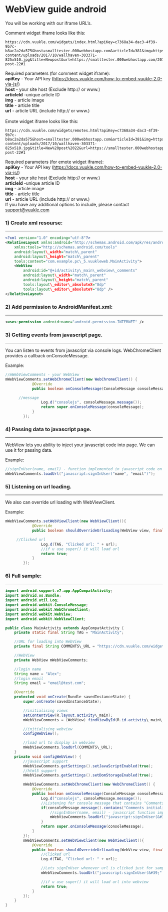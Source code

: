 # WebView guide android

You will be working with our iframe URL’s.

Comment widget iframe looks like this:
```
https://cdn.vuukle.com/widgets/index.html?apiKey=c7368a34-dac3-4f39-9b7c-b8ac2a2da575&host=smalltester.000webhostapp.com&articleId=381&img=https://smalltester.000webhostapp.com/wp-content/uploads/2017/10/wallhaven-303371-825x510.jpg&title=Newpost&url=https://smalltester.000webhostapp.com/2017/12/new-post-22#1
```
Required parameters (for comment widget iframe):
<br/>**apiKey** - Your API key (https://docs.vuukle.com/how-to-embed-vuukle-2.0-via-js/)
<br/>**host** - your site host (Exclude http:// or www.)
<br/>**articleId** -unique article ID
<br/>**img** - article image
<br/>**title** - article title
<br/>**url** - article URL (include http:// or www.)
<br/><br/>Emote widget iframe looks like this:
```
https://cdn.vuukle.com/widgets/emotes.html?apiKey=c7368a34-dac3-4f39-9b7c-b8ac2a2da575&host=smalltester.000webhostapp.com&articleId=381&img=https://smalltester.000webhostapp.com/wp-content/uploads/2017/10/wallhaven-303371-825x510.jpg&title=New%20post%2022&url=https://smalltester.000webhostapp.com/2017/12/new-post-22#1
```
Required parameters (for emote widget iframe):
<br/>**apiKey** - Your API key (https://docs.vuukle.com/how-to-embed-vuukle-2.0-via-js/)
<br/>**host** - your site host (Exclude http:// or www.)
<br/>**articleId** -unique article ID
<br/>**img** - article image
<br/>**title** - article title
<br/>**url** - article URL (include http:// or www.)
<br/>If you have any additional options to include, please contact support@vuukle.com

### 1) Create xml resourse:
----------
```xml
<?xml version="1.0" encoding="utf-8"?>
<RelativeLayout xmlns:android="http://schemas.android.com/apk/res/android"
    xmlns:tools="http://schemas.android.com/tools"
    android:layout\_width="match\_parent"
    android:layout\_height="match\_parent"
    tools:context="com.example.pc\_5.vuukleweb.MainActivity">
    <WebView
        android:id="@+id/activity\_main\_webview\_comments"
        android:layout\_width="match\_parent"
        android:layout\_height="match\_parent"
        tools:layout\_editor\_absoluteX="8dp"
        tools:layout\_editor\_absoluteY="8dp" />
</RelativeLayout>
```

### 2) Add permission to AndroidManifest.xml:
----------
```xml
<uses-permission android:name="android.permission.INTERNET" />
```

### 3) Getting events from javascript page.
----------
You can listen to events from javascript via console logs. WebChromeClient provides a callback onConsoleMessage.

Example:
```java
//mWebViewComments - your WebView
mWebViewComments.setWebChromeClient(new WebChromeClient() {
            @Override
            public boolean onConsoleMessage(ConsoleMessage consoleMessage) {

      //message
                Log.d("consolejs", consoleMessage.message());
                return super.onConsoleMessage(consoleMessage);
            }
        });
```

### 4) Passing data to javascript page.
----------
WebView lets you ability to inject your javascript code into page. We can use it for passing data.

Example:
```java
//signInUser(name, email) - function implemented in javascript code on page
mWebViewComments.loadUrl("javascript:signInUser("name", "email")");
```

### 5) Listening on url loading.
----------
We also can override url loading with WebViewClient.

Example:
```java
mWebViewComments.setWebViewClient(new WebViewClient(){
            @Override
            public boolean shouldOverrideUrlLoading(WebView view, final String url) {

     //Clicked url
                Log.d(TAG, "Clicked url: " + url);
                //if u use super() it will load url
                return true;
            }
        });
```

### 6) Full sample:
----------
```java
import android.support.v7.app.AppCompatActivity;
import android.os.Bundle;
import android.util.Log;
import android.webkit.ConsoleMessage;
import android.webkit.WebChromeClient;
import android.webkit.WebView;
import android.webkit.WebViewClient;

public class MainActivity extends AppCompatActivity {
    private static final String TAG = "MainActivity";

    //URL for loading into WebView
    private final String COMMENTS\_URL = "https://cdn.vuukle.com/widgets/index.html?apiKey=c7368a34-dac3-4f39-9b7c-b8ac2a2da575&host=smalltester.000webhostapp.com&articleId=381&img=https://smalltester.000webhostapp.com/wp-content/uploads/2017/10/wallhaven-303371-825x510.jpg&title=Newpost&url=https://smalltester.000webhostapp.com/2017/12/new-post-22#1";

    //WebView
    private WebView mWebViewComments;

    //login name
    String name = "Alex";
    //login email
    String email = "email@test.com";

    @Override
    protected void onCreate(Bundle savedInstanceState) {
        super.onCreate(savedInstanceState);

        //initialising views
        setContentView(R.layout.activity\_main);
        mWebViewComments = (WebView) findViewById(R.id.activity\_main\_webview\_comments);

        //initialising webview
        configWebView();

        //load url to display in webview
        mWebViewComments.loadUrl(COMMENTS\_URL);
    }
    private void configWebView() {
        //javascript support
        mWebViewComments.getSettings().setJavaScriptEnabled(true);
        //html5 support
        mWebViewComments.getSettings().setDomStorageEnabled(true);

        mWebViewComments.setWebChromeClient(new WebChromeClient() {
            @Override
            public boolean onConsoleMessage(ConsoleMessage consoleMessage) {
                Log.d("consolejs", consoleMessage.message());
                //Listening for console message that contains "Comments initialized!" string
                if(consoleMessage.message().contains("Comments initialized!")) {
                    //signInUser(name, email) - javascript function implemented on a page
                    mWebViewComments.loadUrl("javascript:signInUser(&#39;" + name + "&#39;, &#39;" + email + "&#39;)");
                }
                return super.onConsoleMessage(consoleMessage);
            }
        });
        mWebViewComments.setWebViewClient(new WebViewClient(){
            @Override
            public boolean shouldOverrideUrlLoading(WebView view, final String url) {
                //Clicked url
                Log.d(TAG, "Clicked url: " + url);

                //Lets signInUser whenever url is clicked just for sample
                mWebViewComments.loadUrl("javascript:signInUser(&#39;" + name + "&#39;, &#39;" + email + "&#39;)");

                //if u use super() it will load url into webview
                return true;
            }
        });
    }
}
```
